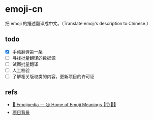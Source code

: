 # emoji-cn

把 emoji 的描述翻译成中文。（Translate emoji's description to Chinese.）

## todo

- [x] 手动翻译第一条
- [ ] 寻找批量翻译的数据源
- [ ] 试图批量翻译
- [ ] 人工校验
- [ ] 了解相关版权类的内容，更新项目的许可证

## refs

- [📙 Emojipedia — 😃 Home of Emoji Meanings 💁👌🎍😍](https://emojipedia.org/)
- [项目背景](https://weibo.com/5221042555/Gw1Bc3V62)
